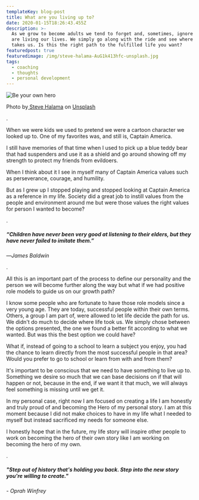 ```yaml
---
templateKey: blog-post
title: What are you living up to?
date: 2020-01-15T18:26:43.455Z
description: >-
  As we grow to become adults we tend to forget and, sometimes, ignore how we
  are living our lives. We simply go along with the ride and see where life
  takes us. Is this the right path to the fulfilled life you want?
featuredpost: true
featuredimage: /img/steve-halama-AuG1k413hfc-unsplash.jpg
tags:
  - coaching
  - thoughts
  - personal development
---
```

![Be your own hero](/img/steve-halama-AuG1k413hfc-unsplash.jpg "Be your own hero")

Photo by[ Steve Halama](https://unsplash.com/@steve3p_0?utm_source=unsplash&utm_medium=referral&utm_content=creditCopyText) on [Unsplash](https://unsplash.com/?utm_source=unsplash&utm_medium=referral&utm_content=creditCopyText)

.

When we were kids we used to pretend we were a cartoon character we looked up to. One of my favorites was, and still is, Captain America.

I still have memories of that time when I used to pick up a blue teddy bear that had suspenders and use it as a shield and go around showing off my strength to protect my friends from evildoers.

When I think about it I see in myself many of Captain America values such as perseverance, courage, and humility.

But as I grew up I stopped playing and stopped looking at Captain America as a reference in my life. Society did a great job to instill values from the people and environment around me but were those values the right values for person I wanted to become?

.

##### *“Children have never been very good at listening to their elders, but they have never failed to imitate them.”*

*―James Baldwin*

.

All this is an important part of the process to define our personality and the person we will become further along the way but what if we had positive role models to guide us on our growth path?

I know some people who are fortunate to have those role models since a very young age. They are today, successful people within their own terms. Others, a group I am part of, were allowed to let life decide the path for us. We didn't do much to decide where life took us. We simply chose between the options presented, the one we found a better fit according to what we wanted. But was this the best option we could have?

What if, instead of going to a school to learn a subject you enjoy, you had the chance to learn directly from the most successful people in that area? Would you prefer to go to school or learn from with and from them?

It's important to be conscious that we need to have something to live up to. Something we desire so much that we can base decisions on if that will happen or not, because in the end, if we want it that much, we will always feel something is missing until we get it.

In my personal case, right now I am focused on creating a life I am honestly and truly proud of and becoming the Hero of my personal story. I am at this moment because I did not make choices to have in my life what I needed to myself but instead sacrificed my needs for someone else.

I honestly hope that in the future, my life story will inspire other people to work on becoming the hero of their own story like I am working on becoming the hero of my own.

.

##### *"Step out of history that's holding you back. Step into the new story you're willing to create."* 

*\- Oprah Winfrey*
